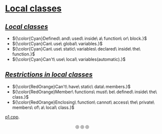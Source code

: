 # <ins>Local classes</ins>

## <em><ins>Local classes</ins></em>
* ${\color{Cyan}Defined\ and\ used\ inside\ a\ function\ or\ block.}$
* ${\color{Cyan}Can\ use\ global\ variables.}$
* ${\color{Cyan}Can\ use\ static\ variables\ declared\ inside\ the\ function.}$
* ${\color{Cyan}Can't\ use\ local\ variables(automatic).}$

## <em><ins>Restrictions in local classes</ins></em>
* ${\color{RedOrange}Can't\ have\ static\ data\ members.}$
* ${\color{RedOrange}Member\ functions\ must\ be\ defined\ inside\ the\ class.}$
* ${\color{RedOrange}Enclosing\ function\ cannot\ access\ the\ private\ members\ of\ a\ local\ class.}$


[p1.cpp](https://github.com/C0DER11101/CPP/blob/quickCPP/LocalClasses/Programs/p1.cpp).

<p align="center">
&#9678; &#9678; &#9678;
</p>
